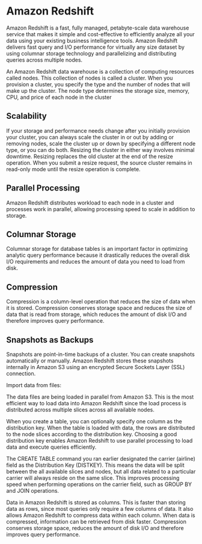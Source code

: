 # Amazon Redshift

Amazon Redshift is a fast, fully managed, petabyte-scale data warehouse service that makes it simple and cost-effective to efficiently analyze all your data using your existing business intelligence tools.
Amazon Redshift delivers fast query and I/O performance for virtually any size dataset by using columnar storage technology and parallelizing and distributing queries across multiple nodes.

An Amazon Redshift data warehouse is a collection of computing resources called nodes. This collection of nodes is called a cluster. When you provision a cluster, you specify the type and the number of nodes that will make up the cluster. The node type determines the storage size, memory, CPU, and price of each node in the cluster


## Scalability

If your storage and performance needs change after you initially provision your cluster, you can always scale the cluster in or out by adding or removing nodes, scale the cluster up or down by specifying a different node type, or you can do both. Resizing the cluster in either way involves minimal downtime. Resizing replaces the old cluster at the end of the resize operation. When you submit a resize request, the source cluster remains in read-only mode until the resize operation is complete.

## Parallel Processing
Amazon Redshift distributes workload to each node in a cluster and processes work in parallel, allowing processing speed to scale in addition to storage.

## Columnar Storage
Columnar storage for database tables is an important factor in optimizing analytic query performance because it drastically reduces the overall disk I/O requirements and reduces the amount of data you need to load from disk.

## Compression
Compression is a column-level operation that reduces the size of data when it is stored. Compression conserves storage space and reduces the size of data that is read from storage, which reduces the amount of disk I/O and therefore improves query performance.

## Snapshots as Backups
Snapshots are point-in-time backups of a cluster. You can create snapshots automatically or manually. Amazon Redshift stores these snapshots internally in Amazon S3 using an encrypted Secure Sockets Layer (SSL) connection.



Import data from files:

The data files are being loaded in parallel from Amazon S3. This is the most efficient way to load data into Amazon Redshift since the load process is distributed across multiple slices across all available nodes.

When you create a table, you can optionally specify one column as the distribution key. When the table is loaded with data, the rows are distributed to the node slices according to the distribution key. Choosing a good distribution key enables Amazon Redshift to use parallel processing to load data and execute queries efficiently.

The CREATE TABLE command you ran earlier designated the carrier (airline) field as the Distribution Key (DISTKEY). This means the data will be split between the all available slices and nodes, but all data related to a particular carrier will always reside on the same slice. This improves processing speed when performing operations on the carrier field, such as GROUP BY and JOIN operations.

Data in Amazon Redshift is stored as columns. This is faster than storing data as rows, since most queries only require a few columns of data. It also allows Amazon Redshift to compress data within each column.
When data is compressed, information can be retrieved from disk faster. Compression conserves storage space, reduces the amount of disk I/O and therefore improves query performance.
